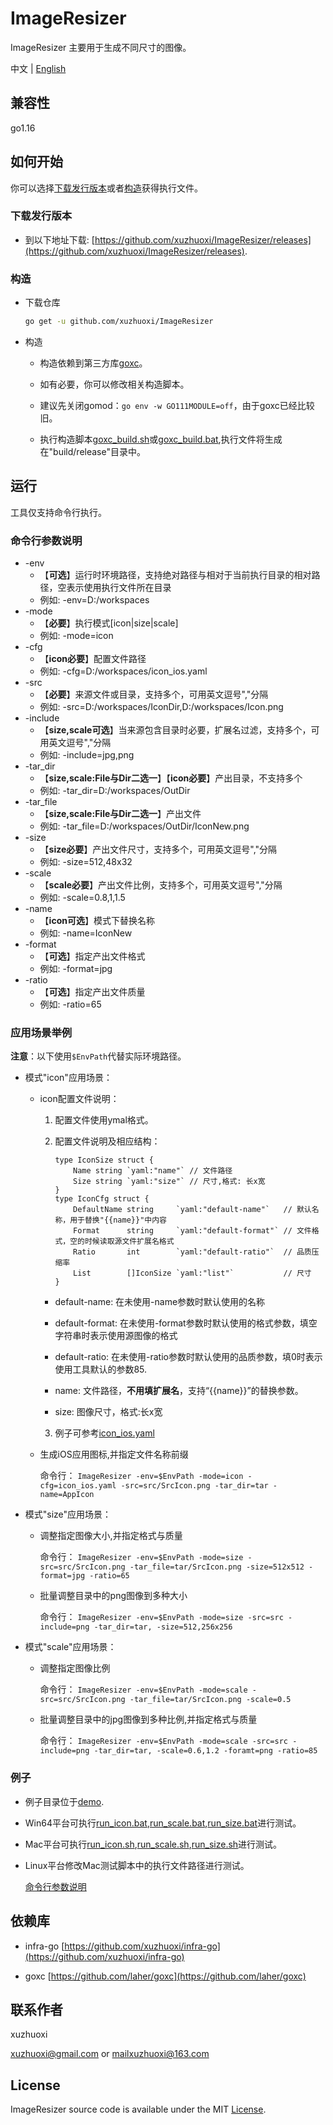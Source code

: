 # ImageResizer

ImageResizer 主要用于生成不同尺寸的图像。

中文 | [English](/README_EN.md)

## <span id="p1">兼容性
go1.16

## <span id="p2">如何开始

你可以选择[下载发行版本](#p2.1)或者[构造](#p2.2)获得执行文件。

### <span id="p2.1">下载发行版本

- 到以下地址下载: [https://github.com/xuzhuoxi/ImageResizer/releases](https://github.com/xuzhuoxi/ImageResizer/releases).

### <span id="p2.2">构造

- 下载仓库

	```sh
	go get -u github.com/xuzhuoxi/ImageResizer
	```

- 构造

  + 构造依赖到第三方库[goxc](https://github.com/laher/goxc)。

  + 如有必要，你可以修改相关构造脚本。

  + 建议先关闭gomod：`go env -w GO111MODULE=off`，由于goxc已经比较旧。

  + 执行构造脚本[goxc_build.sh](/build/goxc_build.sh)或[goxc_build.bat](/build/goxc_build.bat),执行文件将生成在"build/release"目录中。

## <span id="p3">运行

工具仅支持命令行执行。

### <span id="p3.1">命令行参数说明

  - -env 
    + 【**可选**】运行时环境路径，支持绝对路径与相对于当前执行目录的相对路径，空表示使用执行文件所在目录
    + 例如: 
      -env=D:/workspaces
  - -mode
    + 【**必要**】执行模式[icon|size|scale]
    + 例如: 
      -mode=icon
  - -cfg
    + 【**icon必要**】配置文件路径
    + 例如: 
      -cfg=D:/workspaces/icon_ios.yaml
  - -src
    + 【**必要**】来源文件或目录，支持多个，可用英文逗号","分隔
    + 例如: 
      -src=D:/workspaces/IconDir,D:/workspaces/Icon.png
  - -include
    + 【**size,scale可选**】当来源包含目录时必要，扩展名过滤，支持多个，可用英文逗号","分隔
    + 例如:
      -include=jpg,png
  - -tar_dir
    + 【**size,scale:File与Dir二选一**】【**icon必要**】产出目录，不支持多个
    + 例如:
      -tar_dir=D:/workspaces/OutDir
  - -tar_file
    + 【**size,scale:File与Dir二选一**】产出文件
    + 例如:
      -tar_file=D:/workspaces/OutDir/IconNew.png
  - -size
    + 【**size必要**】产出文件尺寸，支持多个，可用英文逗号","分隔
    + 例如:
      -size=512,48x32
  - -scale
    + 【**scale必要**】产出文件比例，支持多个，可用英文逗号","分隔
    + 例如:
      -scale=0.8,1,1.5
  - -name
    + 【**icon可选**】模式下替换名称
    + 例如:
      -name=IconNew 
  - -format
    + 【**可选**】指定产出文件格式
    + 例如:
      -format=jpg
  - -ratio
    + 【**可选**】指定产出文件质量
    + 例如:
      -ratio=65

### <span id="p3.2">应用场景举例

**注意**：以下使用`$EnvPath`代替实际环境路径。

- 模式"icon"应用场景：

  + icon配置文件说明：
  
	1. 配置文件使用ymal格式。

	2. 配置文件说明及相应结构：

		```golang
		type IconSize struct {
			Name string `yaml:"name"` // 文件路径
			Size string `yaml:"size"` // 尺寸,格式: 长x宽
		}
		type IconCfg struct {
			DefaultName string     `yaml:"default-name"`   // 默认名称，用于替换"{{name}}"中内容
			Format      string     `yaml:"default-format"` // 文件格式，空的时候读取源文件扩展名格式
			Ratio       int        `yaml:"default-ratio"`  // 品质压缩率
			List        []IconSize `yaml:"list"`           // 尺寸
		}
		```

	  - default-name: 在未使用-name参数时默认使用的名称

	  - default-format: 在未使用-format参数时默认使用的格式参数，填空字符串时表示使用源图像的格式

	  - default-ratio: 在未使用-ratio参数时默认使用的品质参数，填0时表示使用工具默认的参数85.

	  - name: 文件路径，**不用填扩展名**，支持“{{name}}”的替换参数。

	  - size: 图像尺寸，格式:长x宽

	3. 例子可参考[icon_ios.yaml](/demo/icon_ios.yaml)

  + 生成iOS应用图标,并指定文件名称前缀

	命令行：
    `ImageResizer -env=$EnvPath -mode=icon -cfg=icon_ios.yaml -src=src/SrcIcon.png -tar_dir=tar -name=AppIcon`

- 模式"size"应用场景：

  + 调整指定图像大小,并指定格式与质量

    命令行：
    `ImageResizer -env=$EnvPath -mode=size -src=src/SrcIcon.png -tar_file=tar/SrcIcon.png -size=512x512 -format=jpg -ratio=65`

  + 批量调整目录中的png图像到多种大小

    命令行：
    `ImageResizer -env=$EnvPath -mode=size -src=src -include=png -tar_dir=tar, -size=512,256x256`

- 模式"scale"应用场景：

  + 调整指定图像比例

    命令行：
    `ImageResizer -env=$EnvPath -mode=scale -src=src/SrcIcon.png -tar_file=tar/SrcIcon.png -scale=0.5`

  + 批量调整目录中的jpg图像到多种比例,并指定格式与质量

    命令行：
    `ImageResizer -env=$EnvPath -mode=scale -src=src -include=png -tar_dir=tar, -scale=0.6,1.2 -foramt=png -ratio=85`

### <span id="p3.3">例子

- 例子目录位于[demo](/demo).

- Win64平台可执行[run_icon.bat](/demo/run_icon.bat),[run_scale.bat](/demo/run_scale.bat),[run_size.bat](/demo/run_size.bat)进行测试。

- Mac平台可执行[run_icon.sh](/demo/run_icon.sh),[run_scale.sh](/demo/run_scale.sh),[run_size.sh](/demo/run_size.sh)进行测试。

- Linux平台修改Mac测试脚本中的执行文件路径进行测试。

  [命令行参数说明](#p3.1)

## <span id="p4">依赖库

- infra-go [https://github.com/xuzhuoxi/infra-go](https://github.com/xuzhuoxi/infra-go)

- goxc [https://github.com/laher/goxc](https://github.com/laher/goxc) 

## <span id="p5">联系作者

xuzhuoxi 

<xuzhuoxi@gmail.com> or <mailxuzhuoxi@163.com>

## <span id="p6">License
ImageResizer source code is available under the MIT [License](/LICENSE).


